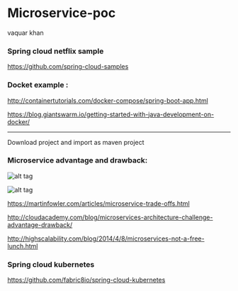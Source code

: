 # Microservice-poc
vaquar khan 

###  Spring cloud netflix sample

https://github.com/spring-cloud-samples

### Docket example :

http://containertutorials.com/docker-compose/spring-boot-app.html

https://blog.giantswarm.io/getting-started-with-java-development-on-docker/


-----------------------------------------------

 Download project and import as maven project


### Microservice advantage and drawback:




![alt tag](https://developers.redhat.com/blog/wp-content/uploads/2016/12/screen-shot-2016-12-06-at-10-37-37-768x689.png)

![alt tag](https://4.bp.blogspot.com/-5Ey_qCiot5I/WD6Rt-aQ80I/AAAAAAAAG1w/KN53HAAcntoJhffG3HBCZGJWvgVq_umYQCLcB/s640/Screen%2BShot%2B2016-11-30%2Bat%2B08.45.11.png)

https://martinfowler.com/articles/microservice-trade-offs.html

http://cloudacademy.com/blog/microservices-architecture-challenge-advantage-drawback/

http://highscalability.com/blog/2014/4/8/microservices-not-a-free-lunch.html


### Spring cloud kubernetes

https://github.com/fabric8io/spring-cloud-kubernetes

